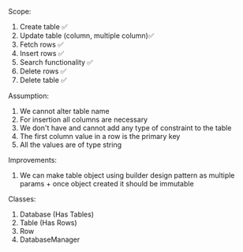 Scope:

1. Create table ✅
2. Update table (column, multiple column)✅
3. Fetch rows ✅
4. Insert rows ✅
5. Search functionality ✅
6. Delete rows ✅
7. Delete table ✅

Assumption:

1. We cannot alter table name
2. For insertion all columns are necessary
3. We don't have and cannot add any type of constraint to the table
4. The first column value in a row is the primary key
5. All the values are of type string

Improvements:

1. We can make table object using builder design pattern as multiple params + once object created it should be immutable

Classes:

1. Database (Has Tables)
2. Table (Has Rows)
3. Row
4. DatabaseManager
